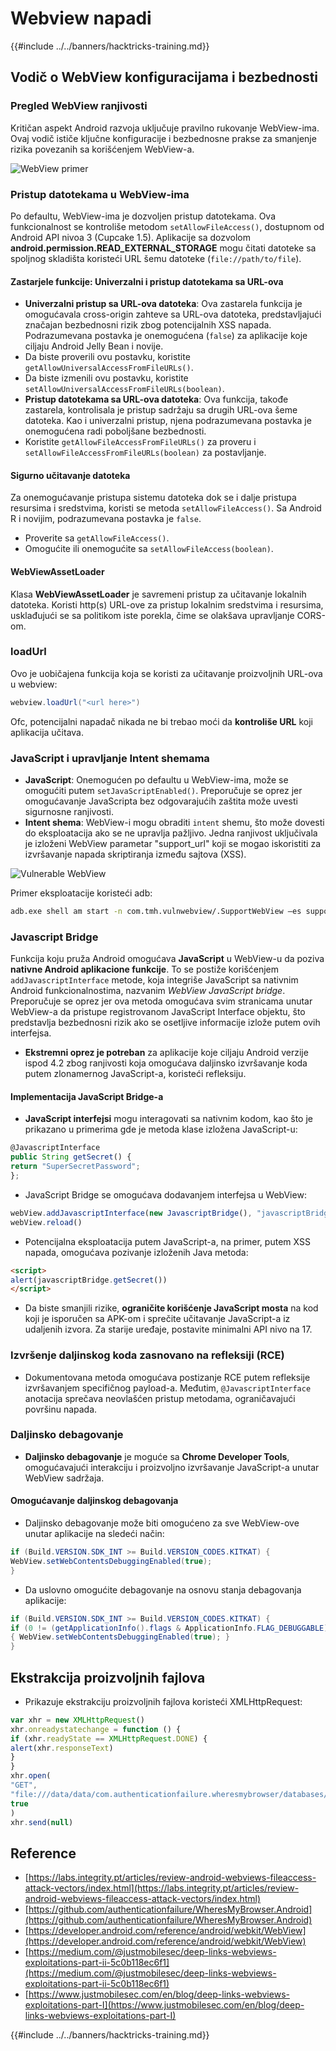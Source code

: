 # Webview napadi

{{#include ../../banners/hacktricks-training.md}}

## Vodič o WebView konfiguracijama i bezbednosti

### Pregled WebView ranjivosti

Kritičan aspekt Android razvoja uključuje pravilno rukovanje WebView-ima. Ovaj vodič ističe ključne konfiguracije i bezbednosne prakse za smanjenje rizika povezanih sa korišćenjem WebView-a.

![WebView primer](<../../images/image (1190).png>)

### **Pristup datotekama u WebView-ima**

Po defaultu, WebView-ima je dozvoljen pristup datotekama. Ova funkcionalnost se kontroliše metodom `setAllowFileAccess()`, dostupnom od Android API nivoa 3 (Cupcake 1.5). Aplikacije sa dozvolom **android.permission.READ_EXTERNAL_STORAGE** mogu čitati datoteke sa spoljnog skladišta koristeći URL šemu datoteke (`file://path/to/file`).

#### **Zastarjele funkcije: Univerzalni i pristup datotekama sa URL-ova**

- **Univerzalni pristup sa URL-ova datoteka**: Ova zastarela funkcija je omogućavala cross-origin zahteve sa URL-ova datoteka, predstavljajući značajan bezbednosni rizik zbog potencijalnih XSS napada. Podrazumevana postavka je onemogućena (`false`) za aplikacije koje cilјaju Android Jelly Bean i novije.
- Da biste proverili ovu postavku, koristite `getAllowUniversalAccessFromFileURLs()`.
- Da biste izmenili ovu postavku, koristite `setAllowUniversalAccessFromFileURLs(boolean)`.
- **Pristup datotekama sa URL-ova datoteka**: Ova funkcija, takođe zastarela, kontrolisala je pristup sadržaju sa drugih URL-ova šeme datoteka. Kao i univerzalni pristup, njena podrazumevana postavka je onemogućena radi poboljšane bezbednosti.
- Koristite `getAllowFileAccessFromFileURLs()` za proveru i `setAllowFileAccessFromFileURLs(boolean)` za postavljanje.

#### **Sigurno učitavanje datoteka**

Za onemogućavanje pristupa sistemu datoteka dok se i dalje pristupa resursima i sredstvima, koristi se metoda `setAllowFileAccess()`. Sa Android R i novijim, podrazumevana postavka je `false`.

- Proverite sa `getAllowFileAccess()`.
- Omogućite ili onemogućite sa `setAllowFileAccess(boolean)`.

#### **WebViewAssetLoader**

Klasa **WebViewAssetLoader** je savremeni pristup za učitavanje lokalnih datoteka. Koristi http(s) URL-ove za pristup lokalnim sredstvima i resursima, usklađujući se sa politikom iste porekla, čime se olakšava upravljanje CORS-om.

### loadUrl

Ovo je uobičajena funkcija koja se koristi za učitavanje proizvoljnih URL-ova u webview:
```java
webview.loadUrl("<url here>")
```
Ofc, potencijalni napadač nikada ne bi trebao moći da **kontroliše URL** koji aplikacija učitava.

### **JavaScript i upravljanje Intent shemama**

- **JavaScript**: Onemogućen po defaultu u WebView-ima, može se omogućiti putem `setJavaScriptEnabled()`. Preporučuje se oprez jer omogućavanje JavaScripta bez odgovarajućih zaštita može uvesti sigurnosne ranjivosti.
- **Intent shema**: WebView-i mogu obraditi `intent` shemu, što može dovesti do eksploatacija ako se ne upravlja pažljivo. Jedna ranjivost uključivala je izloženi WebView parametar "support_url" koji se mogao iskoristiti za izvršavanje napada skriptiranja između sajtova (XSS).

![Vulnerable WebView](<../../images/image (1191).png>)

Primer eksploatacije koristeći adb:
```bash
adb.exe shell am start -n com.tmh.vulnwebview/.SupportWebView –es support_url "https://example.com/xss.html"
```
### Javascript Bridge

Funkcija koju pruža Android omogućava **JavaScript** u WebView-u da poziva **nativne Android aplikacione funkcije**. To se postiže korišćenjem `addJavascriptInterface` metode, koja integriše JavaScript sa nativnim Android funkcionalnostima, nazvanim _WebView JavaScript bridge_. Preporučuje se oprez jer ova metoda omogućava svim stranicama unutar WebView-a da pristupe registrovanom JavaScript Interface objektu, što predstavlja bezbednosni rizik ako se osetljive informacije izlože putem ovih interfejsa.

- **Ekstremni oprez je potreban** za aplikacije koje cilјaju Android verzije ispod 4.2 zbog ranjivosti koja omogućava dalјinsko izvršavanje koda putem zlonamernog JavaScript-a, koristeći refleksiju.

#### Implementacija JavaScript Bridge-a

- **JavaScript interfejsi** mogu interagovati sa nativnim kodom, kao što je prikazano u primerima gde je metoda klase izložena JavaScript-u:
```javascript
@JavascriptInterface
public String getSecret() {
return "SuperSecretPassword";
};
```
- JavaScript Bridge se omogućava dodavanjem interfejsa u WebView:
```javascript
webView.addJavascriptInterface(new JavascriptBridge(), "javascriptBridge")
webView.reload()
```
- Potencijalna eksploatacija putem JavaScript-a, na primer, putem XSS napada, omogućava pozivanje izloženih Java metoda:
```html
<script>
alert(javascriptBridge.getSecret())
</script>
```
- Da biste smanjili rizike, **ograničite korišćenje JavaScript mosta** na kod koji je isporučen sa APK-om i sprečite učitavanje JavaScript-a iz udaljenih izvora. Za starije uređaje, postavite minimalni API nivo na 17.

### Izvršenje daljinskog koda zasnovano na refleksiji (RCE)

- Dokumentovana metoda omogućava postizanje RCE putem refleksije izvršavanjem specifičnog payload-a. Međutim, `@JavascriptInterface` anotacija sprečava neovlašćen pristup metodama, ograničavajući površinu napada.

### Daljinsko debagovanje

- **Daljinsko debagovanje** je moguće sa **Chrome Developer Tools**, omogućavajući interakciju i proizvoljno izvršavanje JavaScript-a unutar WebView sadržaja.

#### Omogućavanje daljinskog debagovanja

- Daljinsko debagovanje može biti omogućeno za sve WebView-ove unutar aplikacije na sledeći način:
```java
if (Build.VERSION.SDK_INT >= Build.VERSION_CODES.KITKAT) {
WebView.setWebContentsDebuggingEnabled(true);
}
```
- Da uslovno omogućite debagovanje na osnovu stanja debagovanja aplikacije:
```java
if (Build.VERSION.SDK_INT >= Build.VERSION_CODES.KITKAT) {
if (0 != (getApplicationInfo().flags & ApplicationInfo.FLAG_DEBUGGABLE))
{ WebView.setWebContentsDebuggingEnabled(true); }
}
```
## Ekstrakcija proizvoljnih fajlova

- Prikazuje ekstrakciju proizvoljnih fajlova koristeći XMLHttpRequest:
```javascript
var xhr = new XMLHttpRequest()
xhr.onreadystatechange = function () {
if (xhr.readyState == XMLHttpRequest.DONE) {
alert(xhr.responseText)
}
}
xhr.open(
"GET",
"file:///data/data/com.authenticationfailure.wheresmybrowser/databases/super_secret.db",
true
)
xhr.send(null)
```
## Reference

- [https://labs.integrity.pt/articles/review-android-webviews-fileaccess-attack-vectors/index.html](https://labs.integrity.pt/articles/review-android-webviews-fileaccess-attack-vectors/index.html)
- [https://github.com/authenticationfailure/WheresMyBrowser.Android](https://github.com/authenticationfailure/WheresMyBrowser.Android)
- [https://developer.android.com/reference/android/webkit/WebView](https://developer.android.com/reference/android/webkit/WebView)
- [https://medium.com/@justmobilesec/deep-links-webviews-exploitations-part-ii-5c0b118ec6f1](https://medium.com/@justmobilesec/deep-links-webviews-exploitations-part-ii-5c0b118ec6f1)
- [https://www.justmobilesec.com/en/blog/deep-links-webviews-exploitations-part-I](https://www.justmobilesec.com/en/blog/deep-links-webviews-exploitations-part-I)

{{#include ../../banners/hacktricks-training.md}}
